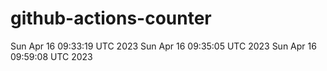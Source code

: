 # github-actions-counter
Sun Apr 16 09:33:19 UTC 2023
Sun Apr 16 09:35:05 UTC 2023
Sun Apr 16 09:59:08 UTC 2023
